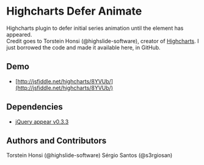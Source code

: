 # Highcharts Defer Animate
Highcharts plugin to defer initial series animation until the element has appeared.  
Credit goes to Torstein Honsi (@highslide-software), creator of [Highcharts](http://www.highcharts.com/). I just borrowed the code and made it available here, in GitHub.

## Demo
* [http://jsfiddle.net/highcharts/8YVUb/](http://jsfiddle.net/highcharts/8YVUb/)

## Dependencies
* [jQuery appear v0.3.3](https://github.com/morr/jquery.appear/)

## Authors and Contributors
Torstein Honsi (@highslide-software)
Sérgio Santos (@s3rgiosan)
